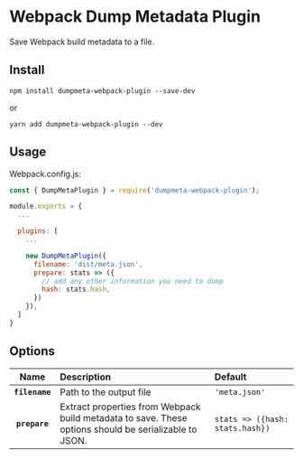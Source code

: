 # Webpack Dump Metadata Plugin
Save Webpack build metadata to a file.

## Install

`npm install dumpmeta-webpack-plugin --save-dev`

or

`yarn add dumpmeta-webpack-plugin --dev`

## Usage

Webpack.config.js:

```js
const { DumpMetaPlugin } = require('dumpmeta-webpack-plugin');

module.exports = {
  ...

  plugins: [
    ...

    new DumpMetaPlugin({
      filename: 'dist/meta.json',
      prepare: stats => ({
        // add any other information you need to dump
        hash: stats.hash,
      })
    }),
  ]
}
```

## Options

|Name|Description|Default
|:--:|:----------|:-----|
|**`filename`**|Path to the output file|`'meta.json'`
|**`prepare`**|Extract properties from Webpack build metadata to save. These options should be serializable to JSON.|`stats => ({hash: stats.hash})`
